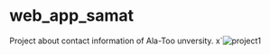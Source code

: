 # web_app_samat
Project about contact information of Ala-Too unversity.
x`![project1](https://user-images.githubusercontent.com/72734736/162569496-f7e32801-c974-4c6d-9e58-a3c2b652587d.png)
